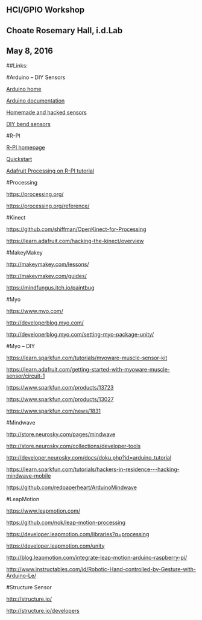 ## HCI/GPIO Workshop 
## Choate Rosemary Hall, i.d.Lab
## May 8, 2016

##Links:

#Arduino – DIY Sensors

[Arduino home](https://www.arduino.cc/)

[Arduino documentation](https://www.arduino.cc/en/Reference/HomePage)

[Homemade and hacked sensors](https://diy.org/skills/sensorhacker)

[DIY bend sensors](http://www.instructables.com/id/DIY-Bend-Sensor-Using-only-Velostat-and-Masking-T/)

#R-PI

[R-PI homepage](https://www.raspberrypi.org/)

[Quickstart](https://www.raspberrypi.org/help/quick-start-guide/)

[Adafruit Processing on R-PI tutorial](https://learn.adafruit.com/processing-on-the-raspberry-pi-and-pitft/overview)

#Processing

https://processing.org/

https://processing.org/reference/

#Kinect

https://github.com/shiffman/OpenKinect-for-Processing

https://learn.adafruit.com/hacking-the-kinect/overview

#MakeyMakey

http://makeymakey.com/lessons/

http://makeymakey.com/guides/

https://mindfungus.itch.io/paintbug

#Myo 

https://www.myo.com/

http://developerblog.myo.com/

http://developerblog.myo.com/setting-myo-package-unity/

#Myo – DIY

https://learn.sparkfun.com/tutorials/myoware-muscle-sensor-kit

https://learn.adafruit.com/getting-started-with-myoware-muscle-sensor/circuit-1

https://www.sparkfun.com/products/13723

https://www.sparkfun.com/products/13027

https://www.sparkfun.com/news/1831

#Mindwave

http://store.neurosky.com/pages/mindwave

http://store.neurosky.com/collections/developer-tools

http://developer.neurosky.com/docs/doku.php?id=arduino_tutorial

https://learn.sparkfun.com/tutorials/hackers-in-residence---hacking-mindwave-mobile

https://github.com/redpaperheart/ArduinoMindwave

#LeapMotion

https://www.leapmotion.com/

https://github.com/nok/leap-motion-processing

https://developer.leapmotion.com/libraries?q=processing

https://developer.leapmotion.com/unity

http://blog.leapmotion.com/integrate-leap-motion-arduino-raspberry-pi/

http://www.instructables.com/id/Robotic-Hand-controlled-by-Gesture-with-Arduino-Le/

#Structure Sensor

http://structure.io/

http://structure.io/developers


